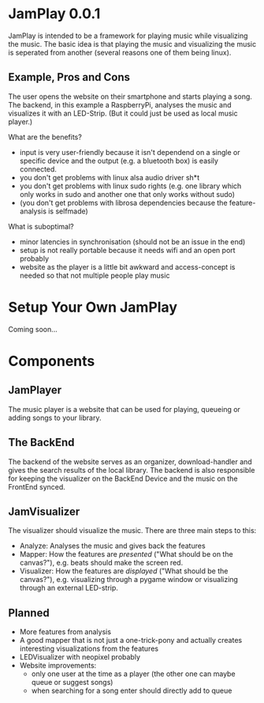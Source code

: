 # JamPlay 0.0.1

JamPlay is intended to be a framework for playing music while visualizing the music. The basic idea is that playing the music and visualizing the music is seperated from another (several reasons one of them being linux).

## Example, Pros and Cons
The user opens the website on their smartphone and starts playing a song. The backend, in this example a RaspberryPi, analyses the music and visualizes it with an LED-Strip.
(But it could just be used as local music player.)

What are the benefits?
+ input is very user-friendly because it isn't dependend on a single or specific device and the output (e.g. a bluetooth box) is easily connected.
+ you don't get problems with linux alsa audio driver sh*t
+ you don't get problems with linux sudo rights (e.g. one library which only works in sudo and another one that only works without sudo)
+ (you don't get problems with librosa dependencies because the feature-analysis is selfmade)

What is suboptimal?
- minor latencies in synchronisation (should not be an issue in the end)
- setup is not really portable because it needs wifi and an open port probably
- website as the player is a little bit awkward and access-concept is needed so that not multiple people play music

# Setup Your Own JamPlay

Coming soon...

# Components

## JamPlayer
The music player is a website that can be used for playing, queueing or adding songs to your library.

## The BackEnd
The backend of the website serves as an organizer, download-handler and gives the search results of the local library.
The backend is also responsible for keeping the visualizer on the BackEnd Device and the music on the FrontEnd synced.

## JamVisualizer
The visualizer should visualize the music. There are three main steps to this:
- Analyze: Analyses the music and gives back the features
- Mapper: How the features are *presented* ("What should be on the canvas?"), e.g. beats should make the screen red.
- Visualizer: How the features are *displayed* ("What should be the canvas?"), e.g. visualizing through a pygame window or visualizing through an external LED-strip.

## Planned

- More features from analysis
- A good mapper that is not just a one-trick-pony and actually creates interesting visualizations from the features
- LEDVisualizer with neopixel probably
- Website improvements:
    - only one user at the time as a player (the other one can maybe queue or suggest songs)
    - when searching for a song enter should directly add to queue
